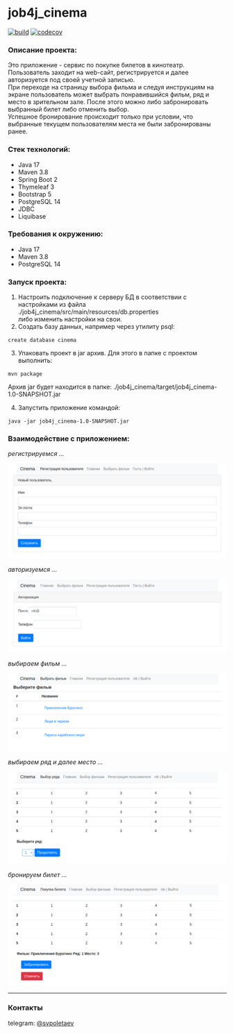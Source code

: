 # job4j_cinema

[![build](https://github.com/SergeyPoletaev/job4j_cinema/workflows/build/badge.svg)](https://github.com/SergeyPoletaev/job4j_cinema/actions)
[![codecov](https://codecov.io/gh/SergeyPoletaev/job4j_cinema/branch/master/graph/badge.svg?token=TZ5JGE9BL3)](https://codecov.io/gh/SergeyPoletaev/job4j_cinema)

### Описание проекта:

Это приложение - сервис по покупке билетов в кинотеатр.  
Пользователь заходит на web-сайт, регистрируется и далее авторизуется под своей учетной записью.  
При переходе на страницу выбора фильма и следуя инструкциям на экране пользователь может выбрать понравившийся фильм,
ряд и место в зрительном зале. После этого можно либо забронировать выбранный билет либо отменить выбор.  
Успешное бронирование происходит только при условии, что выбранные текущем пользователям места не были забронированы
ранее.

### Стек технологий:

* Java 17
* Maven 3.8
* Spring Boot 2
* Thymeleaf 3
* Bootstrap 5
* PostgreSQL 14
* JDBC
* Liquibase

### Требования к окружению:

* Java 17
* Maven 3.8
* PostgreSQL 14

### Запуск проекта:

1. Настроить подключение к серверу БД в соответствии с настройками из файла    
   ./job4j_cinema/src/main/resources/db.properties  
   либо изменить настройки на свои.
2. Создать базу данных, например через утилиту psql:

``` 
create database cinema 
```

3. Упаковать проект в jar архив. Для этого в папке с проектом выполнить:

``` 
mvn package 
```  

Архив jar будет находится в папке: ./job4j_cinema/target/job4j_cinema-1.0-SNAPSHOT.jar

4. Запустить приложение командой:

``` 
java -jar job4j_cinema-1.0-SNAPSHOT.jar 
```

### Взаимодействие с приложением:

*регистрируемся ...*

![регистрация](img/reg.png)

*авторизуемся ...*

![авторизация](img/login.png)

*выбираем фильм ...*

![выбор фильма](img/session.png)

*выбираем ряд и далее место ...*

![выбор места](img/select.png)

*бронируем билет ...*

![бронирование](img/booking.png)

---
### Контакты

telegram: [@svpoletaev](https://t.me/svpoletaev)
